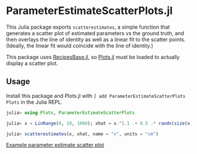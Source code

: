 # ParameterEstimateScatterPlots.jl

This Julia package exports `scatterestimates`,
a simple function that generates a scatter plot
of estimated parameters vs the ground truth,
and then overlays the line of identity
as well as a linear fit to the scatter points.
(Ideally, the linear fit would coincide with the line of identity.)

This package uses [RecipesBase.jl](https://github.com/JuliaPlots/RecipesBase.jl),
so [Plots.jl](https://github.com/JuliaPlots/Plots.jl) must be loaded
to actually display a scatter plot.

## Usage

Install this package and Plots.jl with
`] add ParameterEstimateScatterPlots Plots`
in the Julia REPL.

```julia
julia> using Plots, ParameterEstimateScatterPlots

julia> x = LinRange(0, 10, 1000); xhat = x.^1.1 .+ 0.5 .* randn(size(x));

julia> scatterestimates(x, xhat, name = "x", units = "cm")
```

[Example parameter estimate scatter plot](./images/example.png)
